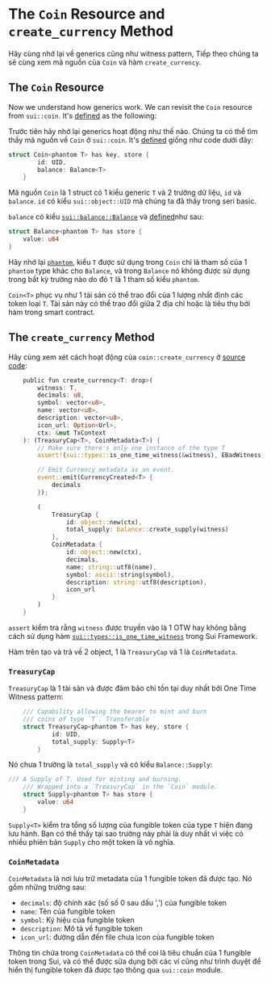 # The `Coin` Resource and `create_currency` Method

Hãy cùng nhớ lại về generics cũng như witness pattern, Tiếp theo chúng ta sẽ cùng xem mã nguồn của `Coin` và hàm `create_currency`.

## The `Coin` Resource

Now we understand how generics work. We can revisit the `Coin` resource from `sui::coin`.  It's [defined](https://github.com/MystenLabs/sui/blob/main/crates/sui-framework/packages/sui-framework/sources/coin.move#L29) as the following:

Trước tiên hãy nhớ lại generics hoạt động như thế nào. Chúng ta có thể tìm thấy mã nguồn về `Coin` ở `sui::coin`.  It's [defined](https://github.com/MystenLabs/sui/blob/main/crates/sui-framework/packages/sui-framework/sources/coin.move#L29) giống như code dưới đây:

```rust
struct Coin<phantom T> has key, store {
        id: UID,
        balance: Balance<T>
    }
``` 

Mã nguồn `Coin` là 1 struct có 1 kiểu generic `T` và 2 trường dữ liệu, `id` và `balance`. `id` có kiểu `sui::object::UID` mà chúng ta đã thấy trong seri basic.

`balance` có kiểu [`sui::balance::Balance`](https://github.com/MystenLabs/sui/blob/main/crates/sui-framework/docs/balance.md#0x2_balance_Balance) và [defined](https://github.com/MystenLabs/sui/blob/main/crates/sui-framework/packages/sui-framework/sources/balance.move#L25)như sau:

```rust 
struct Balance<phantom T> has store {
    value: u64
}
```

Hãy nhớ lại [`phantom`](./3_witness_design_pattern.md#the-phantom-keyword), kiểu `T` được sử dụng trong `Coin` chỉ là tham số của 1 `phantom` type khác cho `Balance`, và trong `Balance` nó không được sử dụng trong bất kỳ trường nào do đó `T` là 1 tham số kiểu `phantom`.

`Coin<T>` phục vụ như 1 tài sản có thể trao đổi của 1 lượng nhất định các token loại `T`. Tài sản này có thể trao đổi giữa 2 địa chỉ hoặc là tiêu thụ bởi hàm trong smart contract.

## The `create_currency` Method

Hãy cùng xem xét cách hoạt động của `coin::create_currency` ở [source code](https://github.com/MystenLabs/sui/blob/main/crates/sui-framework/packages/sui-framework/sources/coin.move#L251):

```rust
    public fun create_currency<T: drop>(
        witness: T,
        decimals: u8,
        symbol: vector<u8>,
        name: vector<u8>,
        description: vector<u8>,
        icon_url: Option<Url>,
        ctx: &mut TxContext
    ): (TreasuryCap<T>, CoinMetadata<T>) {
        // Make sure there's only one instance of the type T
        assert!(sui::types::is_one_time_witness(&witness), EBadWitness);

        // Emit Currency metadata as an event.
        event::emit(CurrencyCreated<T> {
            decimals
        });

        (
            TreasuryCap {
                id: object::new(ctx),
                total_supply: balance::create_supply(witness)
            },
            CoinMetadata {
                id: object::new(ctx),
                decimals,
                name: string::utf8(name),
                symbol: ascii::string(symbol),
                description: string::utf8(description),
                icon_url
            }
        )
    }
``` 

`assert` kiểm tra rằng `witness` được truyền vào là 1 OTW hay không bằng cách sử dụng hàm [`sui::types::is_one_time_witness`](https://github.com/MystenLabs/sui/blob/main/crates/sui-framework/packages/sui-framework/sources/types.move) trong Sui Framework.

Hàm trên tạo và trả về 2 object, 1 là `TreasuryCap` và 1 là `CoinMetadata`.

### `TreasuryCap`

`TreasuryCap` là 1 tài sản và được đảm bảo chỉ tồn tại duy nhất bởi One Time Witness pattern:

```rust
    /// Capability allowing the bearer to mint and burn
    /// coins of type `T`. Transferable
    struct TreasuryCap<phantom T> has key, store {
            id: UID,
            total_supply: Supply<T>
        }
```

Nó chưa 1 trường là `total_supply` và có kiểu `Balance::Supply`:
```rust
/// A Supply of T. Used for minting and burning.
    /// Wrapped into a `TreasuryCap` in the `Coin` module.
    struct Supply<phantom T> has store {
        value: u64
    }
```

`Supply<T>` kiểm tra tổng số lượng của fungible token của type `T` hiện đang lưu hành. Bạn có thể thấy tại sao trường này phải là duy nhất vì việc có nhiều phiên bản `Supply` cho một token là vô nghĩa.
### `CoinMetadata`

`CoinMetadata` là nơi lưu trữ metadata của 1 fungible token đã được tạo. Nó gồm những trường sau:

- `decimals`: độ chính xác (số số 0 sau dấu ',') của fungible token
- `name`: Tên của fungible token
- `symbol`: Ký hiệu của fungible token
- `description`: Mô tả về fungible token
- `icon_url`: đường dẫn đến file chưa icon của fungible token

Thông tin chứa trong `CoinMetadata` có thể coi là tiêu chuẩn của 1 fungible token trong Sui, và có thể được sửa dụng bởi các ví cũng như trình duyệt để hiển thị fungible token đã được tạo thông qua `sui::coin` module.